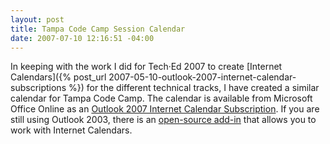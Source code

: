 ```yaml
---
layout: post
title: Tampa Code Camp Session Calendar
date: 2007-07-10 12:16:51 -04:00
---
```


In keeping with the work I did for Tech·Ed 2007 to create [Internet Calendars]({% post_url 2007-05-10-outlook-2007-internet-calendar-subscriptions %}) for the different technical tracks, I have created a similar calendar for Tampa Code Camp. The calendar is available from Microsoft Office Online as an [Outlook 2007 Internet Calendar Subscription](webcals://calendars.office.microsoft.com/pubcalstorage/q40rvv4z74713/Tampa_Code_Camp_Calendar.ics). If you are still using Outlook 2003, there is an [open-source add-in](http://sourceforge.net/projects/remotecalendars) that allows you to work with Internet Calendars.
